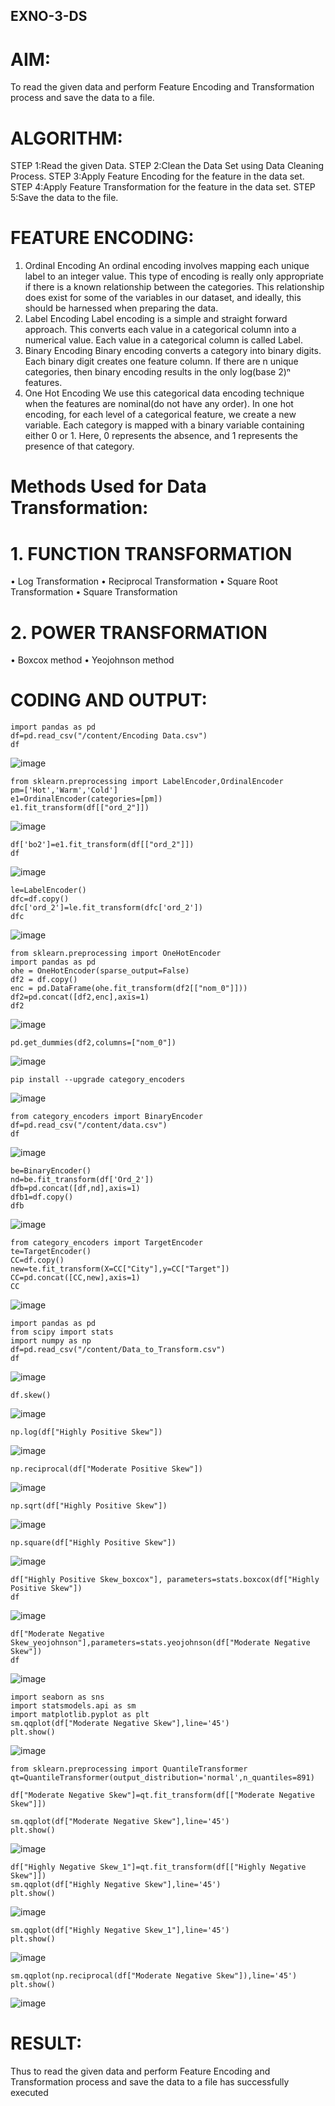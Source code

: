 ## EXNO-3-DS
# AIM:
To read the given data and perform Feature Encoding and Transformation process and save the data to a file.

# ALGORITHM:
STEP 1:Read the given Data.
STEP 2:Clean the Data Set using Data Cleaning Process.
STEP 3:Apply Feature Encoding for the feature in the data set.
STEP 4:Apply Feature Transformation for the feature in the data set.
STEP 5:Save the data to the file.

# FEATURE ENCODING:
1. Ordinal Encoding
An ordinal encoding involves mapping each unique label to an integer value. This type of encoding is really only appropriate if there is a known relationship between the categories. This relationship does exist for some of the variables in our dataset, and ideally, this should be harnessed when preparing the data.
2. Label Encoding
Label encoding is a simple and straight forward approach. This converts each value in a categorical column into a numerical value. Each value in a categorical column is called Label.
3. Binary Encoding
Binary encoding converts a category into binary digits. Each binary digit creates one feature column. If there are n unique categories, then binary encoding results in the only log(base 2)ⁿ features.
4. One Hot Encoding
We use this categorical data encoding technique when the features are nominal(do not have any order). In one hot encoding, for each level of a categorical feature, we create a new variable. Each category is mapped with a binary variable containing either 0 or 1. Here, 0 represents the absence, and 1 represents the presence of that category.

# Methods Used for Data Transformation:
  # 1. FUNCTION TRANSFORMATION
• Log Transformation
• Reciprocal Transformation
• Square Root Transformation
• Square Transformation
  # 2. POWER TRANSFORMATION
• Boxcox method
• Yeojohnson method

# CODING AND OUTPUT:
```
import pandas as pd
df=pd.read_csv("/content/Encoding Data.csv")
df
```
![image](https://github.com/user-attachments/assets/85eb603d-ae7f-4d10-b04a-8750e9671bc4)

```
from sklearn.preprocessing import LabelEncoder,OrdinalEncoder
pm=['Hot','Warm','Cold']
e1=OrdinalEncoder(categories=[pm])
e1.fit_transform(df[["ord_2"]])
```
![image](https://github.com/user-attachments/assets/77b047c6-4dbc-4a16-9f25-ce95ea9c1351)

```
df['bo2']=e1.fit_transform(df[["ord_2"]])
df
```
![image](https://github.com/user-attachments/assets/b90c0f6e-ae83-4e7b-a50b-2944bf2b4fd1)

```
le=LabelEncoder()
dfc=df.copy()
dfc['ord_2']=le.fit_transform(dfc['ord_2'])
dfc
```
![image](https://github.com/user-attachments/assets/bf1b45ba-fbc2-45c6-badf-cf7e27bf419d)

```
from sklearn.preprocessing import OneHotEncoder
import pandas as pd
ohe = OneHotEncoder(sparse_output=False)
df2 = df.copy()
enc = pd.DataFrame(ohe.fit_transform(df2[["nom_0"]]))
df2=pd.concat([df2,enc],axis=1)
df2
```
![image](https://github.com/user-attachments/assets/802ec301-ebc2-4bd2-ac5e-f723041efe06)

```
pd.get_dummies(df2,columns=["nom_0"])
```
![image](https://github.com/user-attachments/assets/230c0202-29c7-45d0-ba00-63e4ca0f55f7)

```
pip install --upgrade category_encoders
```
![image](https://github.com/user-attachments/assets/82d5dba7-35d6-4031-953c-008a7aa2e049)

```
from category_encoders import BinaryEncoder
df=pd.read_csv("/content/data.csv")
df
```
![image](https://github.com/user-attachments/assets/bb6c512a-c29b-4bb3-bad8-99829ebca3be)

```
be=BinaryEncoder()
nd=be.fit_transform(df['Ord_2'])
dfb=pd.concat([df,nd],axis=1)
dfb1=df.copy()
dfb
```
![image](https://github.com/user-attachments/assets/1b006494-4479-4121-9b5d-d7c5923e1cd8)


```
from category_encoders import TargetEncoder
te=TargetEncoder()
CC=df.copy()
new=te.fit_transform(X=CC["City"],y=CC["Target"])
CC=pd.concat([CC,new],axis=1)
CC
```
![image](https://github.com/user-attachments/assets/34ca5ee2-8221-48e1-b1dc-ada9fd8c7105)


```
import pandas as pd
from scipy import stats
import numpy as np
df=pd.read_csv("/content/Data_to_Transform.csv")
df
```
![image](https://github.com/user-attachments/assets/da838cfe-2adc-45cf-9f9d-43698a1df4a3)

```
df.skew()
```

![image](https://github.com/user-attachments/assets/34543e8f-869f-4f2a-a03e-6bbb57456837)


```
np.log(df["Highly Positive Skew"])
```
![image](https://github.com/user-attachments/assets/1b5b0567-7d41-4a0e-902d-6a4f692ed2ac)


```
np.reciprocal(df["Moderate Positive Skew"])
```
![image](https://github.com/user-attachments/assets/743166d4-e87c-48c4-be6e-dd7b0bf3b86c)

```
np.sqrt(df["Highly Positive Skew"])
```
![image](https://github.com/user-attachments/assets/ae981eb0-9b61-4201-9776-8596730d527c)

```
np.square(df["Highly Positive Skew"])
```
![image](https://github.com/user-attachments/assets/1cc999ee-459c-4641-91ba-2ea12c604d8d)

```
df["Highly Positive Skew_boxcox"], parameters=stats.boxcox(df["Highly Positive Skew"])
df
```
![image](https://github.com/user-attachments/assets/c177b06e-0798-4245-bddc-b1f88494d139)

```
df["Moderate Negative Skew_yeojohnson"],parameters=stats.yeojohnson(df["Moderate Negative Skew"])
df
```
![image](https://github.com/user-attachments/assets/6ef96c2d-f358-47b1-8be0-53f2f970d937)

```
import seaborn as sns
import statsmodels.api as sm
import matplotlib.pyplot as plt
sm.qqplot(df["Moderate Negative Skew"],line='45')
plt.show()
```
![image](https://github.com/user-attachments/assets/f469b873-6e40-4edb-b3d3-30ca4f1d8c24)

```
from sklearn.preprocessing import QuantileTransformer
qt=QuantileTransformer(output_distribution='normal',n_quantiles=891)

df["Moderate Negative Skew"]=qt.fit_transform(df[["Moderate Negative Skew"]])

sm.qqplot(df["Moderate Negative Skew"],line='45')
plt.show()
```
![image](https://github.com/user-attachments/assets/e65757e5-b9ab-4a6e-9069-06fdb8daf2c9)

```
df["Highly Negative Skew_1"]=qt.fit_transform(df[["Highly Negative Skew"]])
sm.qqplot(df["Highly Negative Skew"],line='45')
plt.show()
```
![image](https://github.com/user-attachments/assets/2d781e10-14d7-4927-a82a-3d4ebab5d7ec)

```
sm.qqplot(df["Highly Negative Skew_1"],line='45')
plt.show()
```
![image](https://github.com/user-attachments/assets/933d47d7-6fd9-41be-95d4-44721d5fc821)


```
sm.qqplot(np.reciprocal(df["Moderate Negative Skew"]),line='45')
plt.show()
```
![image](https://github.com/user-attachments/assets/70bfc24f-1deb-44c7-ae90-dbf9dd6c9708)


# RESULT:
Thus to read the given data and perform Feature Encoding and Transformation process and save the data to a file has successfully executed


       
